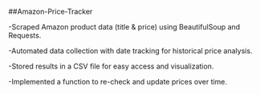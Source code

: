 ##Amazon-Price-Tracker

-Scraped Amazon product data (title & price) using BeautifulSoup and Requests.

-Automated data collection with date tracking for historical price analysis.

-Stored results in a CSV file for easy access and visualization.

-Implemented a function to re-check and update prices over time.
